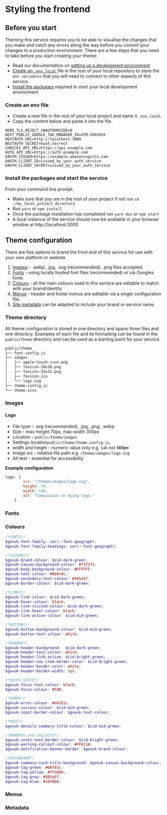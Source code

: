 # Styling the frontend
## Before you start
Theming this service requires you to be able to visualise the changes that you make and catch any errors along the way before you commit your changes to a production environment. There are a few steps that you need to take before you start creating your theme:

- Read our documentation on [setting up a development environment]()
- [Create an `.env.local` ](#create-an-env-file)file in the root of your local repository to store the `env variables` that you will need to connect to other aspects of this service.
- [Install the packages](#install-the-packages-and-start-the-service) required to start your local development environment

### Create an env file
- Create a new file in the root of your local project and name it `.env.local`. 
- Copy the content below and paste it into the file.
```dotenv
NODE_TLS_REJECT_UNAUTHORIZED=0
NEXT_PUBLIC_GOOGLE_TAG_MANAGER_ID=GTM-XXXXXXX
NEXTAUTH_URL=http://localhost:3000
NEXTAUTH_SECRET=hash_secrect
CHOICES_API_URL=https://api.example.com
AUTH_API_URL=https://auth.example.com
OAUTH_ISSUER=https://example.amazoncognito.com
OAUTH_CLIENT_ID=issued_by_your_auth_service
OAUTH_CLIENT_SECRET=issued_by_your_auth_service
```
### Install the packages and start the service
From your command line prompt:

- Make sure that you are in the root of your project if not run `cd ~/my_local_project_directory`
- Run `yarn` or `npm install`
- Once the package installation has completed run `yarn dev` or `npm start`
- A local instance of the service should now be available in your browser window at http://localhost:3000
## Theme configuration
There are five options to brand the front end of this service for use with your own platform or website.
1. [Images](#images) - .webp, .jpg, .svg (recommended), .png files accepted.
2. [Fonts](#fonts) - using locally hosted font files (recommended) or via Googles fonts
3. [Colours](#colours) - all the main colours used in this service are editable to match with your brand/identity
4. [Menus](#menus) - header and footer menus are editable via a single configuration file.
5. [Site metadata](#metadata) can be adapted to include your brand or service name.

### Theme directory
All theme configuration is stored in one directory and spans three files and one directory. Examples of each file and its formatting can be found in the `public/theme` directory and can be used as a starting point for your service.
```md
public/theme
├── font.config.js
├── images
│   ├── apple-touch-icon.png
│   ├── favicon-16x16.png
│   ├── favicon-32x32.png
│   ├── favicon.ico
│   └── logo.svg
├── theme.config.js
└── theme.scss

```
### Images
#### Logo
- File type - .svg (recommended), .jpg, .png, .webp
- Size - max-height 70px, max-width 300px
- Location - `public/theme/images`
- Settings location`public/theme/theme.config.js`.
- width and height - numeric value only e.g. `140` not ~~140px~~
- Image src - relative file path e.g. `/theme/images/logo.svg`
- Alt text - essential for accessibility

**Example configuration**
```js
logo: {
        src: "/theme/images/logo.svg",
        height: 70,
        width: 140,
        alt: "Compassion in dying logo."
    }
```

### Fonts

### Colours
```scss
/*FONTS*/
$govuk-font-family: var(--font-geograph);
$govuk-font-family-headings: var(--font-geograph);

/*COLOURS*/
$govuk-brand-colour: $cid-dark-green;
$govuk-canvas-background-colour: #f3f2f1;
$govuk-body-background-colour: #FFFFFF;
$govuk-text-colour: #0b0c0c;
$govuk-secondary-text-colour: #505a5f;
$govuk-border-colour: $cid-dark-green;

/*LINKS*/
$govuk-link-colour: $cid-dark-green;
$govuk-hover-colour: black;
$govuk-link-visited-colour: $cid-dark-green;
$govuk-link-hover-colour: black;
$govuk-link-active-colour: $cid-mid-green;

/*BUTTONS*/
$govuk-button-background-colour: $cid-mid-green;
$govuk-button-text-colour: white;

/*HEADER*/
$govuk-header-background:  $cid-dark-green;
$govuk-header-text-colour: white;
$govuk-header-link-active: $cid-bright-green;
$govuk-header-nav-item-border-color: $cid-bright-green;
$govuk-header-border-color: white;
$govuk-header-border-width: 0px;

/*FOCUS STATE*/
$govuk-focus-text-colour: black;
$govuk-focus-colour: #fd0;

/*FORMS*/
$govuk-error-colour: #d4351c;
$govuk-success-colour: $cid-mid-green;
$govuk-input-border-colour: $govuk-text-colour;

/*MISC*/
$govuk-details-summary-title-colour: $cid-mid-green;

/*BANNERS and CALLOUTS*/
$govuk-inset-text-border-colour: $cid-bright-green;
$govuk-warning-callout-colour: #FF611A;
$govuk-notification-banner-border: $govuk-brand-colour;

/*DASHBOARD*/
$govuk-summary-card-title-background: $govuk-canvas-background-colour;
$govuk-tag-green: #00703c;
$govuk-tag-yellow: #ffdd00;
$govuk-tag-grey: #505a5f;
$govuk-tag-blue: #1d70b8;
```
### Menus

### Metadata
